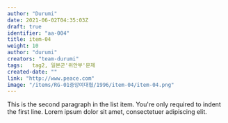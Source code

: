 ```yaml
---
author: "Durumi"
date: 2021-06-02T04:35:03Z
draft: true
identifier: "aa-004"
title: item-04
weight: 10
author: "durumi"
creators: "team-durumi"
tags:	tag2, 일본군'위안부'문제
created-date: ""
link: "http://www.peace.com"
image: "/items/RG-01중앙여대협/1996/item-04/item-04.png"
---
```


This is the second paragraph in the list item. You're
only required to indent the first line. Lorem ipsum dolor
sit amet, consectetuer adipiscing elit.